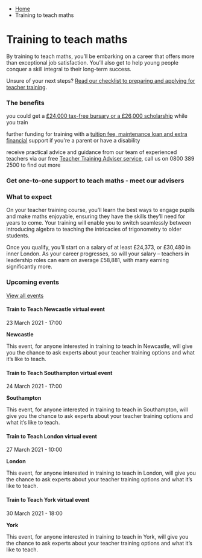 *   [Home](/)
*   Training to teach maths

Training to teach maths
=======================

By training to teach maths, you’ll be embarking on a career that offers more than exceptional job satisfaction. You’ll also get to help young people conquer a skill integral to their long-term success. 

Unsure of your next steps? [Read our checklist to preparing and applying for teacher training](https://getintoteaching.education.gov.uk/lp/email-prepare).

### The benefits

you could get a [£24,000 tax-free bursary or a £26,000 scholarship](/node/2338) while you train 

further funding for training with a [tuition fee, maintenance loan and extra financial](/node/8295) support if you're a parent or have a disability 

receive practical advice and guidance from our team of experienced teachers via our free [Teacher Training Adviser service](https://getintoteaching.education.gov.uk/lp/email-tta), call us on 0800 389 2500 to find out more

### Get one-to-one support to teach maths - meet our advisers

### What to expect

On your teacher training course, you’ll learn the best ways to engage pupils and make maths enjoyable, ensuring they have the skills they’ll need for years to come. Your training will enable you to switch seamlessly between introducing algebra to teaching the intricacies of trigonometry to older students.

Once you qualify, you’ll start on a salary of at least £24,373, or £30,480 in inner London. As your career progresses, so will your salary – teachers in leadership roles can earn on average £58,881, with many earning significantly more.

### Upcoming events

[View all events](/teaching-events)

[](/teaching-events/train-to-teach-events/train-to-teach-newcastle-virtual-event-230321)

#### Train to Teach Newcastle virtual event

23 March 2021 - 17:00

**Newcastle**

This event, for anyone interested in training to teach in Newcastle, will give you the chance to ask experts about your teacher training options and what it’s like to teach.

[](/teaching-events/train-to-teach-events/train-to-teach-southampton-virtual-event-240321)

#### Train to Teach Southampton virtual event

24 March 2021 - 17:00

**Southampton**

This event, for anyone interested in training to teach in Southampton, will give you the chance to ask experts about your teacher training options and what it’s like to teach.

[](/teaching-events/train-to-teach-events/train-to-teach-london-virtual-event-270321)

#### Train to Teach London virtual event

27 March 2021 - 10:00

**London**

This event, for anyone interested in training to teach in London, will give you the chance to ask experts about your teacher training options and what it’s like to teach.

[](/teaching-events/train-to-teach-events/train-to-teach-york-virtual-event-300321)

#### Train to Teach York virtual event

30 March 2021 - 18:00

**York**

This event, for anyone interested in training to teach in York, will give you the chance to ask experts about your teacher training options and what it’s like to teach.